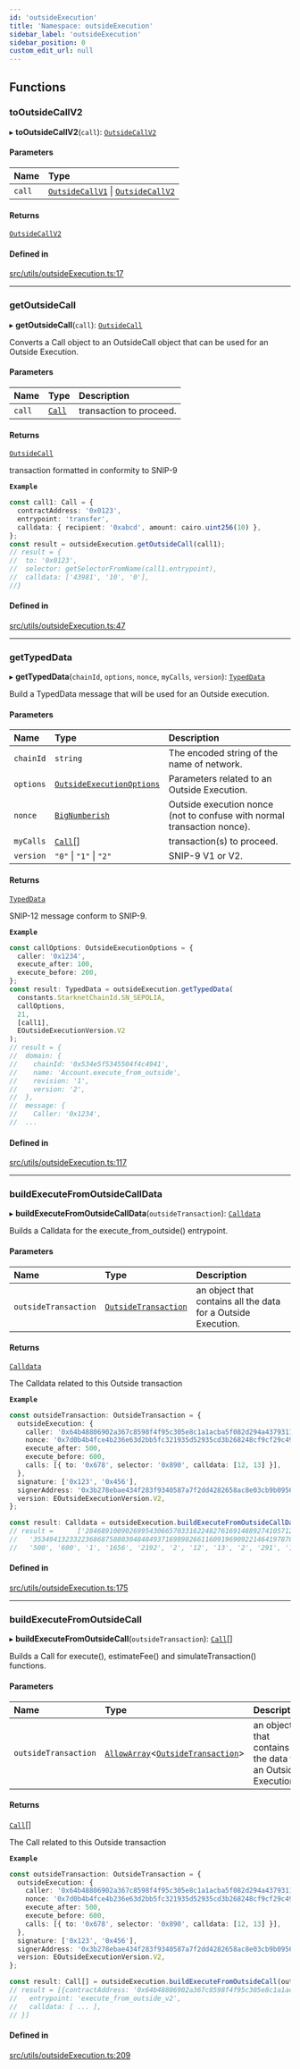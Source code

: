 ```yaml
---
id: 'outsideExecution'
title: 'Namespace: outsideExecution'
sidebar_label: 'outsideExecution'
sidebar_position: 0
custom_edit_url: null
---
```


## Functions

### toOutsideCallV2

▸ **toOutsideCallV2**(`call`): [`OutsideCallV2`](types.RPC.RPCSPEC08.WALLET_API.md#outsidecallv2)

#### Parameters

| Name   | Type                                                                                                                                     |
| :----- | :--------------------------------------------------------------------------------------------------------------------------------------- |
| `call` | [`OutsideCallV1`](types.RPC.RPCSPEC08.WALLET_API.md#outsidecallv1) \| [`OutsideCallV2`](types.RPC.RPCSPEC08.WALLET_API.md#outsidecallv2) |

#### Returns

[`OutsideCallV2`](types.RPC.RPCSPEC08.WALLET_API.md#outsidecallv2)

#### Defined in

[src/utils/outsideExecution.ts:17](https://github.com/starknet-io/starknet.js/blob/v7.6.2/src/utils/outsideExecution.ts#L17)

---

### getOutsideCall

▸ **getOutsideCall**(`call`): [`OutsideCall`](../interfaces/types.OutsideCall.md)

Converts a Call object to an OutsideCall object that can be used for an Outside Execution.

#### Parameters

| Name   | Type                    | Description             |
| :----- | :---------------------- | :---------------------- |
| `call` | [`Call`](types.md#call) | transaction to proceed. |

#### Returns

[`OutsideCall`](../interfaces/types.OutsideCall.md)

transaction formatted in conformity to SNIP-9

**`Example`**

```typescript
const call1: Call = {
  contractAddress: '0x0123',
  entrypoint: 'transfer',
  calldata: { recipient: '0xabcd', amount: cairo.uint256(10) },
};
const result = outsideExecution.getOutsideCall(call1);
// result = {
//  to: '0x0123',
//  selector: getSelectorFromName(call1.entrypoint),
//  calldata: ['43981', '10', '0'],
//}
```

#### Defined in

[src/utils/outsideExecution.ts:47](https://github.com/starknet-io/starknet.js/blob/v7.6.2/src/utils/outsideExecution.ts#L47)

---

### getTypedData

▸ **getTypedData**(`chainId`, `options`, `nonce`, `myCalls`, `version`): [`TypedData`](../interfaces/types.RPC.RPCSPEC07.WALLET_API.TypedData.md)

Build a TypedData message that will be used for an Outside execution.

#### Parameters

| Name      | Type                                                                        | Description                                                             |
| :-------- | :-------------------------------------------------------------------------- | :---------------------------------------------------------------------- |
| `chainId` | `string`                                                                    | The encoded string of the name of network.                              |
| `options` | [`OutsideExecutionOptions`](../interfaces/types.OutsideExecutionOptions.md) | Parameters related to an Outside Execution.                             |
| `nonce`   | [`BigNumberish`](types.md#bignumberish)                                     | Outside execution nonce (not to confuse with normal transaction nonce). |
| `myCalls` | [`Call`](types.md#call)[]                                                   | transaction(s) to proceed.                                              |
| `version` | `"0"` \| `"1"` \| `"2"`                                                     | SNIP-9 V1 or V2.                                                        |

#### Returns

[`TypedData`](../interfaces/types.RPC.RPCSPEC07.WALLET_API.TypedData.md)

SNIP-12 message conform to SNIP-9.

**`Example`**

```typescript
const callOptions: OutsideExecutionOptions = {
  caller: '0x1234',
  execute_after: 100,
  execute_before: 200,
};
const result: TypedData = outsideExecution.getTypedData(
  constants.StarknetChainId.SN_SEPOLIA,
  callOptions,
  21,
  [call1],
  EOutsideExecutionVersion.V2
);
// result = {
//  domain: {
//    chainId: '0x534e5f5345504f4c4941',
//    name: 'Account.execute_from_outside',
//    revision: '1',
//    version: '2',
//  },
//  message: {
//    Caller: '0x1234',
//  ...
```

#### Defined in

[src/utils/outsideExecution.ts:117](https://github.com/starknet-io/starknet.js/blob/v7.6.2/src/utils/outsideExecution.ts#L117)

---

### buildExecuteFromOutsideCallData

▸ **buildExecuteFromOutsideCallData**(`outsideTransaction`): [`Calldata`](types.md#calldata)

Builds a Calldata for the execute_from_outside() entrypoint.

#### Parameters

| Name                 | Type                                                              | Description                                                   |
| :------------------- | :---------------------------------------------------------------- | :------------------------------------------------------------ |
| `outsideTransaction` | [`OutsideTransaction`](../interfaces/types.OutsideTransaction.md) | an object that contains all the data for a Outside Execution. |

#### Returns

[`Calldata`](types.md#calldata)

The Calldata related to this Outside transaction

**`Example`**

```typescript
const outsideTransaction: OutsideTransaction = {
  outsideExecution: {
    caller: '0x64b48806902a367c8598f4f95c305e8c1a1acba5f082d294a43793113115691',
    nonce: '0x7d0b4b4fce4b236e63d2bb5fc321935d52935cd3b268248cf9cf29c496bd0ae',
    execute_after: 500,
    execute_before: 600,
    calls: [{ to: '0x678', selector: '0x890', calldata: [12, 13] }],
  },
  signature: ['0x123', '0x456'],
  signerAddress: '0x3b278ebae434f283f9340587a7f2dd4282658ac8e03cb9b0956db23a0a83657',
  version: EOutsideExecutionVersion.V2,
};

const result: Calldata = outsideExecution.buildExecuteFromOutsideCallData(outsideTransaction);
// result =      ['2846891009026995430665703316224827616914889274105712248413538305735679628945',
//   '3534941323322368687588030484849371698982661160919690922146419787802417549486',
//   '500', '600', '1', '1656', '2192', '2', '12', '13', '2', '291', '1110']
```

#### Defined in

[src/utils/outsideExecution.ts:175](https://github.com/starknet-io/starknet.js/blob/v7.6.2/src/utils/outsideExecution.ts#L175)

---

### buildExecuteFromOutsideCall

▸ **buildExecuteFromOutsideCall**(`outsideTransaction`): [`Call`](types.md#call)[]

Builds a Call for execute(), estimateFee() and simulateTransaction() functions.

#### Parameters

| Name                 | Type                                                                                                    | Description                                                    |
| :------------------- | :------------------------------------------------------------------------------------------------------ | :------------------------------------------------------------- |
| `outsideTransaction` | [`AllowArray`](types.md#allowarray)<[`OutsideTransaction`](../interfaces/types.OutsideTransaction.md)\> | an object that contains all the data for an Outside Execution. |

#### Returns

[`Call`](types.md#call)[]

The Call related to this Outside transaction

**`Example`**

```typescript
const outsideTransaction: OutsideTransaction = {
  outsideExecution: {
    caller: '0x64b48806902a367c8598f4f95c305e8c1a1acba5f082d294a43793113115691',
    nonce: '0x7d0b4b4fce4b236e63d2bb5fc321935d52935cd3b268248cf9cf29c496bd0ae',
    execute_after: 500,
    execute_before: 600,
    calls: [{ to: '0x678', selector: '0x890', calldata: [12, 13] }],
  },
  signature: ['0x123', '0x456'],
  signerAddress: '0x3b278ebae434f283f9340587a7f2dd4282658ac8e03cb9b0956db23a0a83657',
  version: EOutsideExecutionVersion.V2,
};

const result: Call[] = outsideExecution.buildExecuteFromOutsideCall(outsideTransaction);
// result = [{contractAddress: '0x64b48806902a367c8598f4f95c305e8c1a1acba5f082d294a43793113115691',
//   entrypoint: 'execute_from_outside_v2',
//   calldata: [ ... ],
// }]
```

#### Defined in

[src/utils/outsideExecution.ts:209](https://github.com/starknet-io/starknet.js/blob/v7.6.2/src/utils/outsideExecution.ts#L209)
